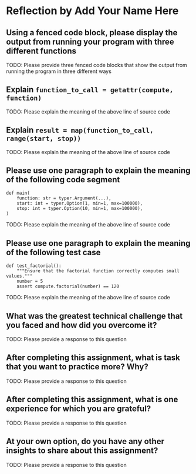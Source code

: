 # Reflection by Add Your Name Here

## Using a fenced code block, please display the output from running your program with three different functions

TODO: Please provide three fenced code blocks that show the output from
running the program in three different ways

## Explain `function_to_call = getattr(compute, function)`

TODO: Please explain the meaning of the above line of source code

## Explain `result = map(function_to_call, range(start, stop))`

TODO: Please explain the meaning of the above line of source code

## Please use one paragraph to explain the meaning of the following code segment

```
def main(
    function: str = typer.Argument(...),
    start: int = typer.Option(1, min=1, max=100000),
    stop: int = typer.Option(10, min=1, max=100000),
)
```

TODO: Please explain the meaning of the above line of source code

## Please use one paragraph to explain the meaning of the following test case

```
def test_factorial():
    """Ensure that the factorial function correctly computes small values."""
    number = 5
    assert compute.factorial(number) == 120
```

TODO: Please explain the meaning of the above line of source code

## What was the greatest technical challenge that you faced and how did you overcome it?

TODO: Please provide a response to this question

## After completing this assignment, what is task that you want to practice more? Why?

TODO: Please provide a response to this question

## After completing this assignment, what is one experience for which you are grateful?

TODO: Please provide a response to this question

## At your own option, do you have any other insights to share about this assignment?

TODO: Please provide a response to this question

